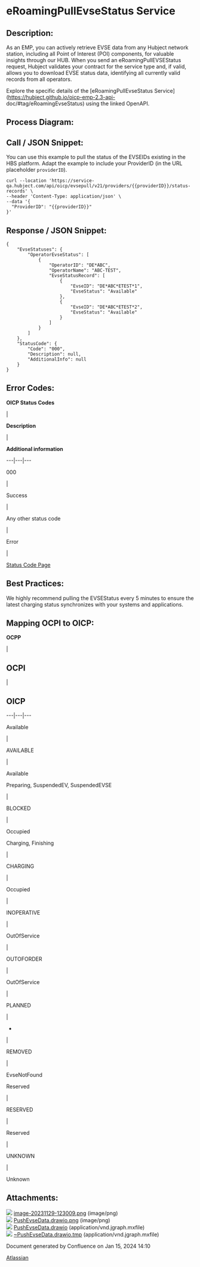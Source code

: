 # eRoamingPullEvseStatus Service

## Description:

As an EMP, you can actively retrieve EVSE data from any Hubject network
station, including all Point of Interest (POI) components, for valuable
insights through our HUB. When you send an eRoamingPullEVSEStatus request,
Hubject validates your contract for the service type and, if valid, allows you
to download EVSE status data, identifying all currently valid records from all
operators.

Explore the specific details of the [eRoamingPullEvseStatus
Service](https://hubject.github.io/oicp-emp-2.3-api-
doc/#tag/eRoamingEvseStatus) using the linked OpenAPI.

## Process Diagram:

## Call / JSON Snippet:

You can use this example to pull the status of the EVSEIDs existing in the HBS
platform. Adapt the example to include your ProviderID (in the URL placeholder
`providerID`).

    
    
    curl --location 'https://service-qa.hubject.com/api/oicp/evsepull/v21/providers/{{providerID}}/status-records' \
    --header 'Content-Type: application/json' \
    --data '{
      "ProviderID": "{{providerID}}"
    }'

## Response / JSON Snippet:

    
    
    {
        "EvseStatuses": {
            "OperatorEvseStatus": [
                {
                    "OperatorID": "DE*ABC",
                    "OperatorName": "ABC-TEST",
                    "EvseStatusRecord": [
                        {
                            "EvseID": "DE*ABC*ETEST*1",
                            "EvseStatus": "Available"
                        },
                        {
                            "EvseID": "DE*ABC*ETEST*2",
                            "EvseStatus": "Available"
                        }
                    ]
                }
            ]
        },
        "StatusCode": {
            "Code": "000",
            "Description": null,
            "AdditionalInfo": null
        }
    }

## Error Codes:

 **OICP Status Codes**

|

 **Description**

|

 **Additional information**  
  
---|---|---  
  
000

|

Success

|  
  
Any other status code

|

Error

|

[Status Code Page](FinalOICP-status-code_3626501182.html)  
  
## Best Practices:

We highly recommend pulling the EVSEStatus every 5 minutes to ensure the
latest charging status synchronizes with your systems and applications.

## Mapping OCPI to OICP:

 **OCPP**

|

## OCPI

|

## OICP  
  
---|---|---  
  
Available

|

AVAILABLE

|

Available  
  
Preparing, SuspendedEV, SuspendedEVSE

|

BLOCKED

|

Occupied  
  
Charging, Finishing

|

CHARGING

|

Occupied  
  
|

INOPERATIVE

|

OutOfService  
  
|

OUTOFORDER

|

OutOfService  
  
|

PLANNED

|

-  
  
|

REMOVED

|

EvseNotFound  
  
Reserved

|

RESERVED

|

Reserved  
  
|

UNKNOWN

|

Unknown  
  
## Attachments:

![](images/icons/bullet_blue.gif)
[image-20231129-123009.png](attachments/3626500974/3626500986.png) (image/png)  
![](images/icons/bullet_blue.gif)
[PushEvseData.drawio.png](attachments/3626500974/3626500989.png) (image/png)  
![](images/icons/bullet_blue.gif)
[PushEvseData.drawio](attachments/3626500974/3626500992.drawio)
(application/vnd.jgraph.mxfile)  
![](images/icons/bullet_blue.gif)
[~PushEvseData.drawio.tmp](attachments/3626500974/3626500995.tmp)
(application/vnd.jgraph.mxfile)  

Document generated by Confluence on Jan 15, 2024 14:10

[Atlassian](http://www.atlassian.com/)

